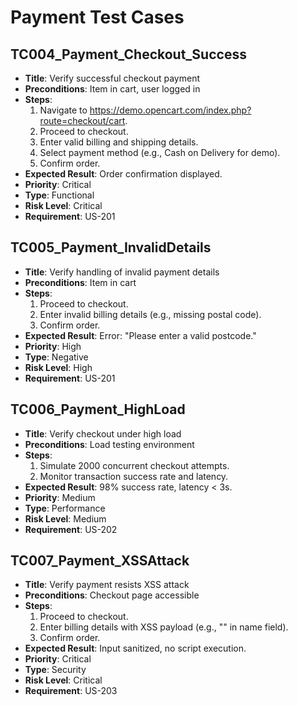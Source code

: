 # Payment Test Cases

## TC004_Payment_Checkout_Success
- **Title**: Verify successful checkout payment
- **Preconditions**: Item in cart, user logged in
- **Steps**:
  1. Navigate to https://demo.opencart.com/index.php?route=checkout/cart.
  2. Proceed to checkout.
  3. Enter valid billing and shipping details.
  4. Select payment method (e.g., Cash on Delivery for demo).
  5. Confirm order.
- **Expected Result**: Order confirmation displayed.
- **Priority**: Critical
- **Type**: Functional
- **Risk Level**: Critical
- **Requirement**: US-201

## TC005_Payment_InvalidDetails
- **Title**: Verify handling of invalid payment details
- **Preconditions**: Item in cart
- **Steps**:
  1. Proceed to checkout.
  2. Enter invalid billing details (e.g., missing postal code).
  3. Confirm order.
- **Expected Result**: Error: "Please enter a valid postcode."
- **Priority**: High
- **Type**: Negative
- **Risk Level**: High
- **Requirement**: US-201

## TC006_Payment_HighLoad
- **Title**: Verify checkout under high load
- **Preconditions**: Load testing environment
- **Steps**:
  1. Simulate 2000 concurrent checkout attempts.
  2. Monitor transaction success rate and latency.
- **Expected Result**: 98% success rate, latency < 3s.
- **Priority**: Medium
- **Type**: Performance
- **Risk Level**: Medium
- **Requirement**: US-202

## TC007_Payment_XSSAttack
- **Title**: Verify payment resists XSS attack
- **Preconditions**: Checkout page accessible
- **Steps**:
  1. Proceed to checkout.
  2. Enter billing details with XSS payload (e.g., "<script>alert('hack')</script>" in name field).
  3. Confirm order.
- **Expected Result**: Input sanitized, no script execution.
- **Priority**: Critical
- **Type**: Security
- **Risk Level**: Critical
- **Requirement**: US-203